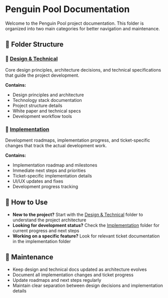 # Penguin Pool Documentation

Welcome to the Penguin Pool project documentation. This folder is organized into two main categories for better navigation and maintenance.

## 📁 Folder Structure

### 🎨 [Design & Technical](./design-technical/)

Core design principles, architecture decisions, and technical specifications that guide the project development.

**Contains:**

- Design principles and architecture
- Technology stack documentation
- Project structure details
- White paper and technical specs
- Development workflow tools

### 🚀 [Implementation](./implementation/)

Development roadmaps, implementation progress, and ticket-specific changes that track the actual development work.

**Contains:**

- Implementation roadmap and milestones
- Immediate next steps and priorities
- Ticket-specific implementation details
- UI/UX updates and fixes
- Development progress tracking

## 📖 How to Use

- **New to the project?** Start with the [Design & Technical](./design-technical/) folder to understand the project architecture
- **Looking for development status?** Check the [Implementation](./implementation/) folder for current progress and next steps
- **Working on a specific feature?** Look for relevant ticket documentation in the implementation folder

## 🔄 Maintenance

- Keep design and technical docs updated as architecture evolves
- Document all implementation changes and ticket progress
- Update roadmaps and next steps regularly
- Maintain clear separation between design decisions and implementation details
